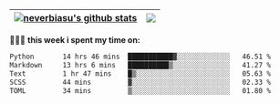 | <a href="https://github.com/neverbiasu"><img align="center" src="https://github-readme-stats.vercel.app/api?username=neverbiasu&theme=dracula&show_icons=true&hide_border=true&count_private=true" alt="neverbiasu's github stats" /></a> | <a href="https://github.com/neverbiasu"><img align="center" src="https://github-readme-stats.vercel.app/api/top-langs/?username=neverbiasu&theme=dracula&show_icons=true&hide_border=true&layout=compact" /></a> |
| ------------- | ------------- |

👨🏾‍💻 **this week i spent my time on:**
<!--START_SECTION:waka-->

```txt
Python       14 hrs 46 mins  ███████████▓░░░░░░░░░░░░░   46.51 %
Markdown     13 hrs 6 mins   ██████████▒░░░░░░░░░░░░░░   41.27 %
Text         1 hr 47 mins    █▒░░░░░░░░░░░░░░░░░░░░░░░   05.63 %
SCSS         44 mins         ▓░░░░░░░░░░░░░░░░░░░░░░░░   02.33 %
TOML         34 mins         ▒░░░░░░░░░░░░░░░░░░░░░░░░   01.80 %
```

<!--END_SECTION:waka-->

